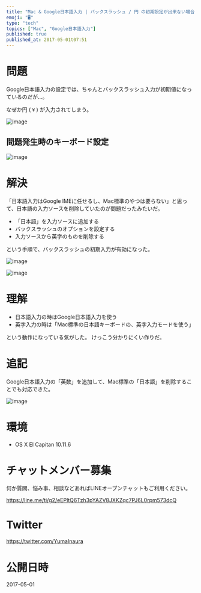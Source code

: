 ```yaml
---
title: "Mac & Google日本語入力 | バックスラッシュ / 円 の初期設定が出来ない場合 "
emoji: "🖥"
type: "tech"
topics: ["Mac", "Google日本語入力"]
published: true
published_at: 2017-05-01t07:51
---
```


# 問題

Google日本語入力の設定では、ちゃんとバックスラッシュ入力が初期値になっているのだが…。

なぜか円 ( `¥` ) が入力されてしまう。

![image](https://qiita-image-store.s3.amazonaws.com/0/89618/a664bfa9-8d3a-6649-89eb-4871cd293a7e.png)

## 問題発生時のキーボード設定

![image](https://qiita-image-store.s3.amazonaws.com/0/89618/08d9c2d6-4a51-dc08-a46f-8e648570430a.png)

# 解決

「日本語入力はGoogle IMEに任せるし、Mac標準のやつは要らない」と思って、日本語の入力ソースを削除していたのが問題だったみたいだ。

- 「日本語」を入力ソースに追加する
- バックスラッシュのオプションを設定する
- 入力ソースから英字のものを削除する

という手順で、バックスラッシュの初期入力が有効になった。

![image](https://qiita-image-store.s3.amazonaws.com/0/89618/b9e2beaf-2c04-63bd-dff6-59eb4d2d7b94.png)

![image](https://qiita-image-store.s3.amazonaws.com/0/89618/84d34dd4-a502-cd6c-7af2-caa5ec410a6e.png)

# 理解


- 日本語入力の時はGoogle日本語入力を使う
- 英字入力の時は「Mac標準の日本語キーボードの、英字入力モードを使う」

という動作になっている気がした。
けっこう分かりにくい作りだ。

# 追記

Google日本語入力の「英数」を追加して、Mac標準の「日本語」を削除することでも対応できた。

![image](https://qiita-image-store.s3.amazonaws.com/0/89618/d876eaa3-2209-a03b-6732-b4022d5811e8.png)

# 環境

- OS X El Capitan 10.11.6








<!-- Update From Qiita API -->

# チャットメンバー募集


何か質問、悩み事、相談などあればLINEオープンチャットもご利用ください。

https://line.me/ti/g2/eEPltQ6Tzh3pYAZV8JXKZqc7PJ6L0rpm573dcQ





# Twitter


https://twitter.com/YumaInaura


<!-- Update From Qiita API -->



# 公開日時

2017-05-01

